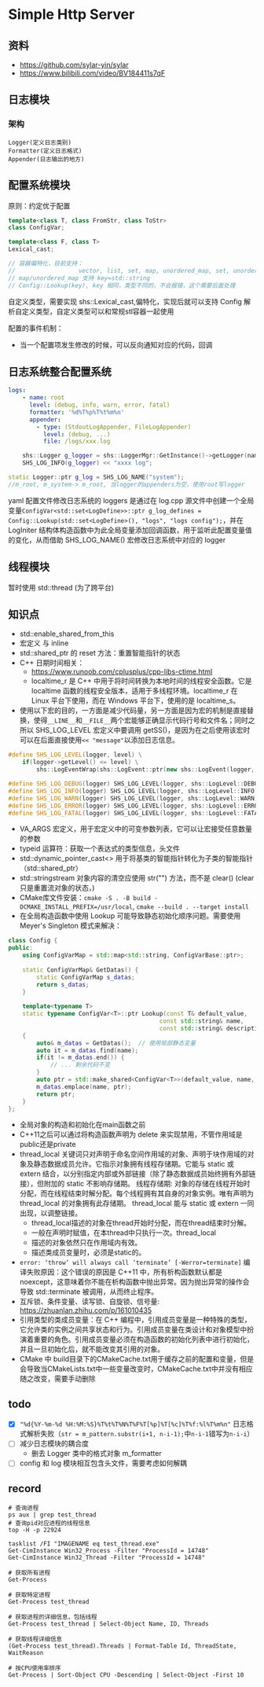 # Simple Http Server
## 资料
- https://github.com/sylar-yin/sylar
- https://www.bilibili.com/video/BV184411s7qF
## 日志模块
### 架构
```
Logger(定义日志类别)
Formatter(定义日志格式)
Appender(日志输出的地方)
```
## 配置系统模块
原则：约定优于配置
```cpp
template<class T, class FromStr, class ToStr>
class ConfigVar;

template<class F, class T>
Lexical_cast;

// 容器偏特化，目前支持：
//                  vector, list, set, map, unordered_map, set, unordered_set
// map/unordered_map 支持 key=std::string
// Config::Lookup(key), key 相同，类型不同的，不会报错，这个需要后面处理
```
自定义类型，需要实现 shs::Lexical_cast,偏特化，实现后就可以支持 Config 解析自定义类型，自定义类型可以和常规stl容器一起使用

配置的事件机制：
- 当一个配置项发生修改的时候，可以反向通知对应的代码，回调

## 日志系统整合配置系统
```yaml
logs:
    - name: root
      level: (debug, info, warn, error, fatal)
      formatter: '%d%T%p%T%t%m%n'
      appender:
        - type: (StdoutLogAppender, FileLogAppender)
          level: (debug, ...)
          file: /logs/xxx.log
```
```cpp
    shs::Logger g_logger = shs::LoggerMgr::GetInstance()->getLogger(name);
    SHS_LOG_INFO(g_logger) << "xxxx log";
```
```cpp
static Logger::ptr g_log = SHS_LOG_NAME("system");
//m_root, m_system-> m_root, 当logger的appenders为空，使用root写logger
```
yaml 配置文件修改日志系统的 loggers 是通过在 log.cpp 源文件中创建一个全局变量`ConfigVar<std::set<LogDefine>>::ptr g_log_defines = Config::Lookup(std::set<LogDefine>(), "logs", "logs config");`，并在 LogIniter 结构体构造函数中为此全局变量添加回调函数，用于监听此配置变量值的变化，从而借助 SHS_LOG_NAME() 宏修改日志系统中对应的 logger

## 线程模块
暂时使用 std::thread (为了跨平台)


## 知识点
- std::enable_shared_from_this
- 宏定义 与 inline
- std::shared_ptr 的 reset 方法：重置智能指针的状态
- C++ 日期时间相关：
    - https://www.runoob.com/cplusplus/cpp-libs-ctime.html
    - localtime_r 是 C++ 中用于将时间转换为本地时间的线程安全函数。它是 localtime 函数的线程安全版本，适用于多线程环境。localtime_r 在 Linux 平台下使用，而在 Windows 平台下，使用的是 localtime_s。
- 使用以下宏的目的，一方面是减少代码量，另一方面是因为宏的机制是直接替换，使得`__LINE__`和`__FILE__`两个宏能够正确显示代码行号和文件名；同时之所以 SHS_LOG_LEVEL 宏定义中要调用 getSS()，是因为在之后使用该宏时可以在后面直接使用`<< "message"`以添加日志信息。
```cpp
#define SHS_LOG_LEVEL(logger, level) \
    if(logger->getLevel() <= level) \
        shs::LogEventWrap(shs::LogEvent::ptr(new shs::LogEvent(logger, level, __FILE__, __LINE__, 0, shs::GetThreadIdBySyscall(), shs::GetFiberId(), time(0), "shs::Thread::GetName()"))).getSS()

#define SHS_LOG_DEBUG(logger) SHS_LOG_LEVEL(logger, shs::LogLevel::DEBUG)
#define SHS_LOG_INFO(logger) SHS_LOG_LEVEL(logger, shs::LogLevel::INFO)
#define SHS_LOG_WARN(logger) SHS_LOG_LEVEL(logger, shs::LogLevel::WARN)
#define SHS_LOG_ERROR(logger) SHS_LOG_LEVEL(logger, shs::LogLevel::ERROR_)
#define SHS_LOG_FATAL(logger) SHS_LOG_LEVEL(logger, shs::LogLevel::FATAL)
```
- VA_ARGS 宏定义，用于宏定义中的可变参数列表，它可以让宏接受任意数量的参数
- typeid 运算符：获取一个表达式的类型信息，头文件 <typeinfo>
- std::dynamic_pointer_cast<> 用于将基类的智能指针转化为子类的智能指针（std::shared_ptr）
- std::stringstream 对象内容的清空应使用 str("") 方法，而不是 clear() (clear只是重置流对象的状态，)
- CMake库文件安装：`cmake -S . -B build -DCMAKE_INSTALL_PREFIX=/usr/local`, `cmake --build . --target install`
- 在全局构造函数中使用 Lookup 可能导致静态初始化顺序问题。需要使用 Meyer's Singleton 模式来解决：
```cpp
class Config {
public:
    using ConfigVarMap = std::map<std::string, ConfigVarBase::ptr>;
    
    static ConfigVarMap& GetDatas() {
        static ConfigVarMap s_datas;
        return s_datas;
    }
    
    template<typename T>
    static typename ConfigVar<T>::ptr Lookup(const T& default_value, 
                                           const std::string& name,
                                           const std::string& description="") 
    {
        auto& m_datas = GetDatas();  // 使用局部静态变量
        auto it = m_datas.find(name);
        if(it != m_datas.end()) {
            // ... 剩余代码不变
        }
        auto ptr = std::make_shared<ConfigVar<T>>(default_value, name, description);
        m_datas.emplace(name, ptr);
        return ptr;
    }
};
```
- 全局对象的构造和初始化在main函数之前
- C++11之后可以通过将构造函数声明为 delete 来实现禁用，不管作用域是public还是private
- thread_local 关键词只对声明于命名空间作用域的对象、声明于块作用域的对象及静态数据成员允许。它指示对象拥有线程存储期。它能与 static 或 extern 结合，以分别指定内部或外部链接（除了静态数据成员始终拥有外部链接），但附加的 static 不影响存储期。 线程存储期: 对象的存储在线程开始时分配，而在线程结束时解分配。每个线程拥有其自身的对象实例。唯有声明为 thread_local 的对象拥有此存储期。 thread_local 能与 static 或 extern 一同出现，以调整链接。
  - thread_local描述的对象在thread开始时分配，而在thread结束时分解。
  - 一般在声明时赋值，在本thread中只执行一次。thread_local 
  - 描述的对象依然只在作用域内有效。
  - 描述类成员变量时，必须是static的。
- `error: ‘throw’ will always call ‘terminate’ [-Werror=terminate]` 编译失败原因：这个错误的原因是 C++11 中，所有析构函数默认都是 noexcept，这意味着你不能在析构函数中抛出异常。因为抛出异常的操作会导致 std::terminate 被调用，从而终止程序。 
- 互斥锁、条件变量、读写锁、自旋锁、信号量: https://zhuanlan.zhihu.com/p/161010435
- 引用类型的类成员变量：在 C++ 编程中，引用成员变量是一种特殊的类型，它允许类的实例之间共享状态和行为。引用成员变量在类设计和对象模型中扮演着重要的角色。引用成员变量必须在构造函数的初始化列表中进行初始化，并且一旦初始化后，就不能改变其引用的对象。
- CMake 中 build目录下的CMakeCache.txt用于缓存之前的配置和变量，但是会导致当CMakeLists.txt中一些变量改变时，CMakeCache.txt中并没有相应随之改变，需要手动删除
## todo
- [x] `"%d{%Y-%m-%d %H:%M:%S}%T%t%T%N%T%F%T[%p]%T[%c]%T%f:%l%T%m%n"` 日志格式解析失败（`str = m_pattern.substr(i+1, n-i-1);`中`n-i-1`错写为`n-i-i`）
- [ ] 减少日志模块的耦合度
    - 删去 Logger 类中的格式对象 m_formatter
- [ ] config 和 log 模块相互包含头文件，需要考虑如何解耦

## record
```shell
# 查询进程
ps aux | grep test_thread
# 查询pid对应进程的线程信息
top -H -p 22924
```
```shell
tasklist /FI "IMAGENAME eq test_thread.exe"
Get-CimInstance Win32_Process -Filter "ProcessId = 14748"
Get-CimInstance Win32_Thread -Filter "ProcessId = 14748"

# 获取所有进程
Get-Process

# 获取特定进程
Get-Process test_thread

# 获取进程的详细信息，包括线程
Get-Process test_thread | Select-Object Name, ID, Threads

# 获取线程详细信息
(Get-Process test_thread).Threads | Format-Table Id, ThreadState, WaitReason

# 按CPU使用率排序
Get-Process | Sort-Object CPU -Descending | Select-Object -First 10
```